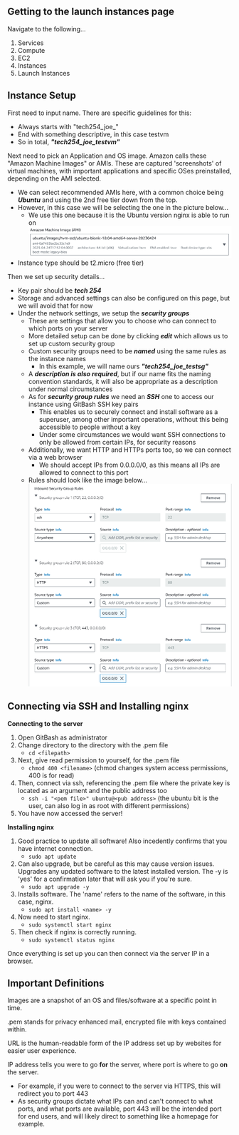 ## Getting to the launch instances page
Navigate to the following...
1. Services
2. Compute
3. EC2
4. Instances
5. Launch Instances

## Instance Setup

First need to input name. There are specific guidelines for this:
- Always starts with "tech254_joe_"
- End with something descriptive, in this case testvm
- So in total, ***"tech254_joe_testvm"***

Next need to pick an Application and OS image. Amazon calls these "Amazon Machine Images" or AMIs. These are captured 'screenshots' of virtual machines, with important applications and specific OSes preinstalled, depending on the AMI selected.
- We can select recommended AMIs here, with a common choice being ***Ubuntu*** and using the 2nd free tier down from the top.
- However, in this case we will be selecting the one in the picture below...
  - We use this one because it is the Ubuntu version nginx is able to run on
![1.png](1.png)
- Instance type should be t2.micro (free tier)

Then we set up security details...
- Key pair should be ***tech 254***
- Storage and advanced settings can also be configured on this page, but we will avoid that for now
- Under the network settings, we setup the ***security groups***
  - These are settings that allow you to choose who can connect to which ports on your server
  - More detailed setup can be done by clicking ***edit*** which allows us to set up custom security group
  - Custom security groups need to be ***named*** using the same rules as the instance names
    - In this example, we will name ours ***"tech254_joe_testsg"***
  - A ***description is also required***, but if our name fits the naming convention standards, it will also be appropriate as a description under normal circumstances
  - As for ***security group rules*** we need an ***SSH*** one to access our instance using GitBash SSH key pairs
    - This enables us to securely connect and install software as a superuser, among other important operations, without this being accessible to people without a key
    - Under some circumstances we would want SSH connections to only be allowed from certain IPs, for security reasons
  - Additionally, we want HTTP and HTTPs ports too, so we can connect via a web browser
    - We should accept IPs from 0.0.0.0/0, as this means all IPs are allowed to connect to this port
  - Rules should look like the image below... 
![2.png](2.png)

## Connecting via SSH and Installing nginx

**Connecting to the server**
1. Open GitBash as administrator
2. Change directory to the directory with the .pem file
   - `cd <filepath>`
3. Next, give read permission to yourself, for the .pem file 
   - `chmod 400 <filename>` (chmod changes system access permissions, 400 is for read)
4. Then, connect via ssh, referencing the .pem file where the private key is located as an argument and the public address too
   - `ssh -i "<pem file>" ubuntu@<pub address>` (the ubuntu bit is the user, can also log in as root with different permissions)
5. You have now accessed the server!

**Installing nginx**
1. Good practice to update all software! Also incedently confirms that you have internet connection.
   - `sudo apt update`
2. Can also upgrade, but be careful as this may cause version issues. Upgrades any updated software to the latest installed version. The -y is 'yes' for a confirmation later that will ask you if you're sure.
   - `sudo apt upgrade -y`
3. Installs software. The 'name' refers to the name of the software, in this case, nginx.
   - `sudo apt install <name> -y`
4. Now need to start nginx.
   - `sudo systemctl start nginx`
5. Then check if nginx is correctly running.
   - `sudo systemctl status nginx`

Once everything is set up you can then connect via the server IP in a browser.

## Important Definitions

Images are a snapshot of an OS and files/software at a specific point in time.

.pem stands for privacy enhanced mail, encrypted file with keys contained within.

URL is the human-readable form of the IP address set up by websites for easier user experience.

IP address tells you were to go **for** the server, where port is where to go **on** the server.
- For example, if you were to connect to the server via HTTPS, this will redirect you to port 443
- As security groups dictate what IPs can and can't connect to what ports, and what ports are available, port 443 will be the intended port for end users, and will likely direct to something like a homepage for example.
